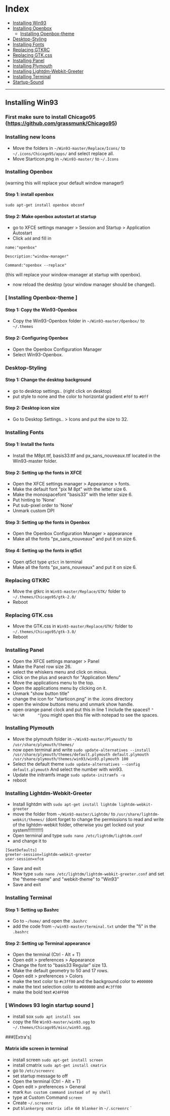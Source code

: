 
<a name="index"/>

# Index

<!--ts-->
* [Installing Win93](#install_theme)
* [Installing Openbox](#install_openbox)
    * [Installing Openbox-theme](#install_openbox-theme)
* [Desktop-Styling](#desktop-styling)
* [Installing Fonts](#install_fonts)
* [Replacing GTKRC](#replace_gtkrc)
* [Replacing GTK.css](#replace_gtkcss)
* [Installing Panel](#install_panel)
* [Installing Plymouth](#install_plymouth)
* [Installing Lightdm-Webkit-Greeter](#install_lightdm)
* [Installing Terminal](#install_terminal)
* [Startup-Sound](#install_sound)
<!--te-->

---
<a name="install_theme"/>

## Installing Win93


### First make sure to install Chicago95 (https://github.com/grassmunk/Chicago95) 

<a name="install_openbox"/>

### Installing new Icons

- Move the folders in `~/Win93-master/Replace/Icons/` to `~/.icons/Chicago95/apps/` and select replace all.
- Move Starticon.png in `~/Win93-master/` to `~/.Icons` 

### Installing Openbox

(warning this will replace your default window manager!)

#### Step 1: install openbox

`sudo apt-get install openbox obconf`

#### Step 2: Make openbox autostart at startup
- go to XFCE settings manager > Session and Startup > Application Autostart
- Click `add` and fill in

`name:"openbox"`

`Description:"window-manager"`

`Command:"openbox --replace"` 

(this will replace your window-manager at startup with openbox).
- now reload the desktop (your window manager should be changed).

<a name="install_openbox-theme"/>

### [ Installing Openbox-theme ]

#### Step 1: Copy the Win93-Openbox 

- Copy the Win93-Openbox folder in `~/Win93-master/Openbox/` to `~/.themes`

#### Step 2: Configuring Openbox
- Open the Openbox Configuration Manager
- Select Win93-Openbox.

<a name="desktop_styling"/>

### Desktop-Styling

#### Step 1: Change the desktop background 

- go to desktop settings.. (right click on desktop)
- put style to none and the color to horizontal gradient `#f0f` to `#0ff`

#### Step 2: Desktop icon size

- Go to Desktop Settings.. > Icons and put the size to 32.

<a name="install_fonts"/>

### Installing Fonts

#### Step 1: Install the fonts

- Install the M8pt.ttf, basis33.ttf and px_sans_nouveaux.ttf  located in the Win93-master folder.

#### Step 2: Setting up the fonts in XFCE

- Open the XFCE settings manager > Appearance > fonts. 
- Make the default font "pix M 8pt" with the letter size 6.
- Make the monospacefont "basis33" with the letter size 6.
- Put hinting to 'None'
- Put sub-pixel order to 'None'
- Unmark custom DPI

#### Step 3: Setting up the fonts in Openbox

- Open the Openbox Configuration Manager > appearance 
- Make all the fonts "px_sans_nouveaux" and put it on size 6.

#### Step 4: Setting up the fonts in qt5ct

- Open qt5ct type `qt5ct` in terminal 
- Make all the fonts "px_sans_nouveaux" and put it on size 6.

<a name="replace_gtkrc"/>

### Replacing GTKRC

- Move the gtkrc in `Win93-master/Replace/GTK/` folder to `~/.themes/Chicago95/gtk-2.0/` 
- Reboot

<a name="replace_gtkcss"/>

### Replacing GTK.css

- Move the GTK.css in `Win93-master/Replace/GTK/` folder to `~/.themes/Chicago95/gtk-3.0/`
- Reboot
<a name="install_panel"/>

### Installing Panel

- Open the XFCE settings manager > Panel
- Make the Panel row size 26.
- select the whiskers menu and click on minus.
- Click on the plus and search for "Application Menu"
- Move the applications menu to the top.
- Open the applications menu by clicking on it.
- Unmark "show button title"
- change the icon for "starticon.png" in the .icons directory
- open the window buttons menu and unmark show handle.
- open orange panel clock and put this in line 1 include the spaces!! `"      %H:%M      "`(you might open this file with notepad to see the spaces.

<a name="install_plymouth"/>

### Installing Plymouth

- Move the plymouth folder in `~/Win93-master/Plymouth/` to `/usr/share/plymouth/themes/`
- now open terminal and write `sudo update-alternatives --install /usr/share/plymouth/themes/default.plymouth default.plymouth /usr/share/plymouth/themes/win93/win93.plymouth 100`
- Select the default theme `sudo update-alternatives --config default.plymouth` And select the number with win93.
- Update the initramfs image `sudo update-initramfs -u`
- reboot

<a name="install_lightdm"/>

### Installing Lightdm-Webkit-Greeter

- Install lightdm with `sudo apt-get install lightdm lightdm-webkit-greeter`
- move the folder from `~/Win93-master/Lightdm/` to `/usr/share/lightdm-webkit/themes/` (dont forget to change the permissions to read and write of the lightdm-webkit folder, otherwise you get locked out your system!!!!!!!!!!!)
- Open terminal and type `sudo nano /etc/lightdm/lightdm.conf`
- and change it to

```
[SeatDefaults]
greeter-session=lightdm-webkit-greeter
user-session=xfce
```

- Save and exit
- Now type `sudo nano /etc/lightdm/lightdm-webkit-greeter.conf` and set the "theme-name" and "webkit-theme" to "Win93"
- Save and exit 

<a name="install_terminal"/>

### Installing Terminal

#### Step 1: Setting up Bashrc

- Go to `~/home/` and open the `.bashrc`
- add the code from `~/win93-master/terminal.txt` under the "fi" in the `.bashrc`

#### Step 2: Setting up Terminal appearance
- Open the terminal (Ctrl - Alt + T)
- Open edit > preferences > Appearance
- Change the font to "basis33 Regular" size 13.
- Make the default geometry to 50 and 17 rows.
- Open edit > preferences > Colors 
- make the text color to `#c3ff00` and the background color to `#000000`
- make the text selection color to `#000000` and `#c3ff00`
- make the bold text `#24FF00`

<a name="install_sound"/>

### [ Windows 93 login startup sound ]
- install sox
`sudo apt install sox`
- copy the file `Win93-master/win93.ogg` to `~/.themes/Chicago95/misc/win93.ogg`.

###[Extra's]

#### Matrix idle screen in terminal
- install screen
`sudo apt-get install screen`
- install cmatrix
`sudo apt-get install cmatrix`
- go to `/etc/screenrc`
- set startup message to off
- Open the terminal (Ctrl - Alt + T)
- Open edit > preferences > General
- mark `Run custom command instead of my shell`
- type at Custom Command `screen`
- Create `~/.screenrc`
- put `blankerprg cmatrix idle 60 blanker` in `~/.screenrc`
`


